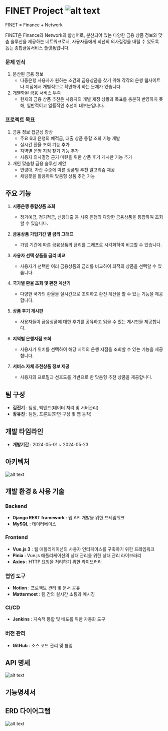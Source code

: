 # FINET Project ![alt text](./img/onlylogo.png)


FINET = Finance + Network

FINET은 Finance와 Network의 합성어로, 분산되어 있는 다양한 금융 상품 정보와 맞춤 솔루션을 제공하는 네트워크로서, 사용자들에게 최선의 의사결정을 내릴 수 있도록 돕는 종합금융서비스 플랫폼입니다.

### 문제 인식

1. 분산된 금융 정보
   - 다중은행 사용자가 원하는 조건의 금융상품을 찾기 위해 각각의 은행 웹사이트나 지점에서 개별적으로 확인해야 하는 문제가 있습니다.
2. 개별화된 금융 서비스 부족
   - 현재의 금융 상품 추천은 사용자의 개별 재정 상황과 목표를 충분히 반영하지 못해, 일반적이고 일률적인 추천이 대부분입니다..

### 프로젝트 목표

1. 금융 정보 접근성 향상
   - 주요 6대 은행의 예적금, 대출 상품 통합 조회 기능 개발
   - 실시간 환율 조회 기능 추가
   - 지역별 은행 지점 찾기 기능 추가
   - 사용자 의사결정 근거 마련을 위한 상품 후기 게시판 기능 추가
2. 개인 맞춤형 금융 솔루션 제안
   - 연령대, 자산 수준에 따른 상품별 추천 알고리즘 제공
   - 채팅봇을 활용하여 맞춤형 상품 추천 가능


## 주요 기능

1. **시중은행 통합상품 조회**
   - 정기예금, 정기적금, 신용대출 등 시중 은행의 다양한 금융상품을 통합하여 조회할 수 있습니다.

2. **금융상품 가입기간 별 금리 그래프**
   - 가입 기간에 따른 금융상품의 금리를 그래프로 시각화하여 비교할 수 있습니다.

3. **사용자 선택 상품들 금리 비교**
   - 사용자가 선택한 여러 금융상품의 금리를 비교하여 최적의 상품을 선택할 수 있습니다.

4. **국가별 환율 조회 및 환전 계산기**
   - 다양한 국가의 환율을 실시간으로 조회하고 환전 계산을 할 수 있는 기능을 제공합니다.

5. **상품 후기 게시판**
   - 사용자들이 금융상품에 대한 후기를 공유하고 읽을 수 있는 게시판을 제공합니다.

6. **지역별 은행지점 조회**
   - 사용자가 위치를 선택하여 해당 지역의 은행 지점을 조회할 수 있는 기능을 제공합니다.

7. **서비스 자체 추천상품 정보 제공**
   - 사용자의 프로필과 선호도를 기반으로 한 맞춤형 추천 상품을 제공합니다.

## 팀 구성

- **김진기** : 팀장, 백엔드(데이터 처리 및 서버관리)
- **장유진** : 팀원, 프론트(화면 구성 및 웹 동작)

## 개발 타임라인

- **개발기간** : 2024-05-01 ~ 2024-05-23

## 아키텍처
![alt text](./img/architecture.png)

## 개발 환경 & 사용 기술

### Backend

- **Django REST framework** : 웹 API 개발을 위한 프레임워크
- **MySQL** : 데이터베이스

### Frontend

- **Vue.js 3** : 웹 애플리케이션의 사용자 인터페이스를 구축하기 위한 프레임워크
- **Pinia** : Vue.js 애플리케이션의 상태 관리를 위한 상태 관리 라이브러리
- **Axios** : HTTP 요청을 처리하기 위한 라이브러리

### 협업 도구

- **Notion** : 프로젝트 관리 및 문서 공유
- **Mattermost** : 팀 간의 실시간 소통과 메시징

### CI/CD

- **Jenkins** : 지속적 통합 및 배포를 위한 자동화 도구

### 버전 관리

- **GitHub** : 소스 코드 관리 및 협업

## API 명세
![alt text](./img/api명세.png)

## 기능명세서


## ERD 다이어그램
![alt text](./img/erd.png)
